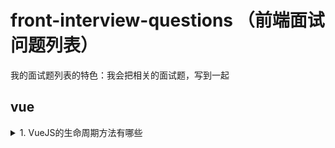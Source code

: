 # front-interview-questions （前端面试问题列表）

我的面试题列表的特色：我会把相关的面试题，写到一起

## vue

<details>

<summary>1.  VueJS的生命周期方法有哪些</summary>

### You can add a header

You can add text within a collapsed section. 

You can add an image or a code block, too.

```ruby
   puts "Hello World"
```

</details>

